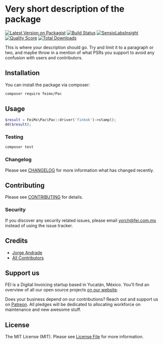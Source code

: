 # Very short description of the package

[![Latest Version on Packagist](https://img.shields.io/packagist/v/feimx/Pac.svg?style=flat-square)](https://packagist.org/packages/feimx/Pac)
[![Build Status](https://img.shields.io/travis/feimx/Pac/master.svg?style=flat-square)](https://travis-ci.org/feimx/Pac)
[![SensioLabsInsight](https://img.shields.io/sensiolabs/i/xxxxxxxxx.svg?style=flat-square)](https://insight.sensiolabs.com/projects/xxxxxxxxx)
[![Quality Score](https://img.shields.io/scrutinizer/g/feimx/Pac.svg?style=flat-square)](https://scrutinizer-ci.com/g/feimx/Pac)
[![Total Downloads](https://img.shields.io/packagist/dt/feimx/Pac.svg?style=flat-square)](https://packagist.org/packages/feimx/Pac)

This is where your description should go. Try and limit it to a paragraph or two, and maybe throw in a mention of what PSRs you support to avoid any confusion with users and contributors.

## Installation

You can install the package via composer:

```bash
composer require feimx/Pac
```

## Usage

``` php
$result = FeiMx\Pac\Pac::driver('finkok')->stamp();
dd($result);
```

### Testing

``` bash
composer test
```

### Changelog

Please see [CHANGELOG](CHANGELOG.md) for more information what has changed recently.

## Contributing

Please see [CONTRIBUTING](CONTRIBUTING.md) for details.

### Security

If you discover any security related issues, please email yorch@fei.com.mx instead of using the issue tracker.

## Credits

- [Jorge Andrade](https://github.com/Yorchi)
- [All Contributors](../../contributors)

## Support us

FEI is a Digital Invoicing startup based in Yucatán, México. You'll find an overview of all our open source projects [on our website](https://fei.com.mx/opensource).

Does your business depend on our contributions? Reach out and support us on [Patreon](https://www.patreon.com/jorge_andrade). 
All pledges will be dedicated to allocating workforce on maintenance and new awesome stuff.

## License

The MIT License (MIT). Please see [License File](LICENSE.md) for more information.
